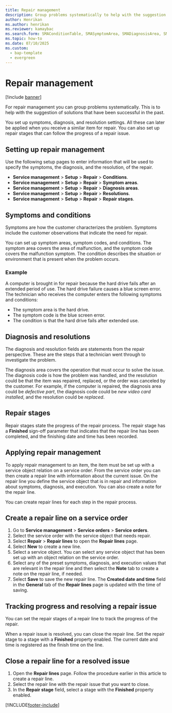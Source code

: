 ```yaml
---
title: Repair management
description: Group problems systematically to help with the suggestion of solutions that have been successful in the past. Learn about repair management.
author: Henrikan
ms.author: henrikan
ms.reviewer: kamaybac
ms.search.form: SMAConditionTable, SMASymptomArea, SMADiagnosisArea, SMAResolutionTable, SMARepairStage
ms.topic: how-to
ms.date: 07/10/2025
ms.custom: 
  - bap-template
  - evergreen
---
```


# Repair management

[!include [banner](../includes/banner.md)]

For repair management you can group problems systematically. This is to help with the suggestion of solutions that have been successful in the past.

You set up symptoms, diagnosis, and resolution settings. All these can later be applied when you receive a similar item for repair. You can also set up repair stages that can follow the progress of a repair issue.

## Setting up repair management

Use the following setup pages to enter information that will be used to specify the symptoms, the diagnosis, and the resolution, of the repair.

- **Service management** \> **Setup** \> **Repair** \> **Conditions**.
- **Service management** \> **Setup** \> **Repair** \> **Symptom areas**.
- **Service management** \> **Setup** \> **Repair** \> **Diagnosis areas**.
- **Service management** \> **Setup** \> **Repair** \> **Resolutions**.
- **Service management** \> **Setup** \> **Repair** \> **Repair stages**.

## Symptoms and conditions

Symptoms are how the customer characterizes the problem. Symptoms include the customer observations that indicate the need for repair.

You can set up symptom areas, symptom codes, and conditions. The symptom area covers the area of malfunction, and the symptom code covers the malfunction symptom. The condition describes the situation or environment that is present when the problem occurs.

### Example

A computer is brought in for repair because the hard drive fails after an extended period of use. The hard drive failure causes a blue screen error. The technician who receives the computer enters the following symptoms and conditions:

- The symptom area is the hard drive.
- The symptom code is the blue screen error.
- The condition is that the hard drive fails after extended use.

## Diagnosis and resolutions

The diagnosis and resolution fields are statements from the repair perspective. These are the steps that a technician went through to investigate the problem.

The diagnosis area covers the operation that must occur to solve the issue. The diagnosis code is how the problem was handled, and the resolution could be that the item was repaired, replaced, or the order was canceled by the customer. For example, if the computer is repaired, the diagnosis area could be *defective part*, the diagnosis code could be *new video card installed*, and the resolution could be *replaced*.

## Repair stages

Repair stages state the progress of the repair process. The repair stage has a **Finished** sign-off parameter that indicates that the repair line has been completed, and the finishing date and time has been recorded.

## Applying repair management

To apply repair management to an item, the item must be set up with a service object relation on a service order. From the service order you can then create a repair line with information about the current issue. On the repair line you define the service object that is in repair and information about symptoms, diagnosis, and execution. You can also create a note for the repair line.

You can create repair lines for each step in the repair process.

## Create a repair line on a service order

1. Go to **Service management** \> **Service orders** \> **Service orders**.
1. Select the service order with the service object that needs repair.
1. Select **Repair** \> **Repair lines** to open the **Repair lines** page.
1. Select **New** to create a new line.
1. Select a service object. You can select any service object that has been set up with an object relation on the service order.
1. Select any of the preset symptoms, diagnosis, and execution values that are relevant in the repair line and then select the **Note** tab to create a note on the repair line, if needed.
1. Select **Save** to save the new repair line. The **Created date and time** field in the **General** tab of the **Repair lines** page is updated with the time of saving.

## Tracking progress and resolving a repair issue

You can set the repair stages of a repair line to track the progress of the repair.

When a repair issue is resolved, you can close the repair line. Set the repair stage to a stage with a **Finished** property enabled. The current date and time is registered as the finish time on the line.

## Close a repair line for a resolved issue

1. Open the **Repair lines** page. Follow the procedure earlier in this article to create a repair line.
1. Select the repair line with the repair issue that you want to close.
1. In the **Repair stage** field, select a stage with the **Finished** property enabled.

[!INCLUDE[footer-include](../../includes/footer-banner.md)]
